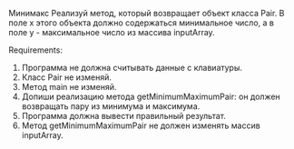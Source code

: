 Минимакс
Реализуй метод, который возвращает объект класса Pair. В поле x этого объекта должно содержаться минимальное число, а в поле y - максимальное число из массива inputArray.


Requirements:
1. Программа не должна считывать данные с клавиатуры.
2. Класс Pair не изменяй.
3. Метод main не изменяй.
4. Допиши реализацию метода getMinimumMaximumPair: он должен возвращать пару из минимума и максимума.
5. Программа должна вывести правильный результат.
6. Метод getMinimumMaximumPair не должен изменять массив inputArray.
